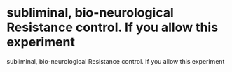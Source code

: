 # subliminal, bio-neurological Resistance control. If you allow this experiment

subliminal, bio-neurological Resistance control. If you allow this experiment